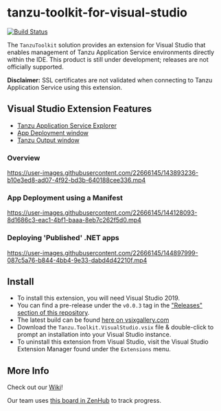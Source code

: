 # tanzu-toolkit-for-visual-studio

[![Build Status](https://dev.azure.com/TanzuDevX/DevX/_apis/build/status/Build%2C%20Test%20%26%20Package%20VSIX?branchName=main)](https://dev.azure.com/TanzuDevX/DevX/_build/latest?definitionId=3&branchName=main)

The `TanzuToolkit` solution provides an extension for Visual Studio that enables management of Tanzu Application Service environments directly within the IDE. This product is still under development; releases are not officially supported.

**Disclaimer:** SSL certificates are not validated when connecting to Tanzu Application Service using this extension.

## Visual Studio Extension Features
- [Tanzu Application Service Explorer](https://github.com/vmware-tanzu/tanzu-toolkit-for-visual-studio/wiki/Tanzu-Application-Service-Explorer)
- [App Deployment window](https://github.com/vmware-tanzu/tanzu-toolkit-for-visual-studio/wiki/App-Deployment-Window)
- [Tanzu Output window](https://github.com/vmware-tanzu/tanzu-toolkit-for-visual-studio/wiki/Tanzu-Output-Window)

### Overview

https://user-images.githubusercontent.com/22666145/143893236-b10e3ed8-ad07-4f92-bd3b-640188cee336.mp4

### App Deployment using a Manifest

https://user-images.githubusercontent.com/22666145/144128093-8d1686c3-eac1-4bf1-baaa-8eb7c262f5d0.mp4

### Deploying 'Published' .NET apps

https://user-images.githubusercontent.com/22666145/144897999-087c5a76-b844-4bb4-9e33-dabd4d42210f.mp4


## Install
- To install this extension, you will need Visual Studio 2019.
- You can find a pre-release under the `v0.0.3` tag in the ["Releases" section of this repository](https://github.com/vmware-tanzu/tanzu-toolkit-for-visual-studio/releases).
- The latest build can be found [here on vsixgallery.com](https://www.vsixgallery.com/extension/TanzuToolkitForVisualStudio.ff7b6f3e-0410-4ff9-a40a-a719ee9da901)
- Download the `Tanzu.Toolkit.VisualStudio.vsix` file & double-click to prompt an installation into your Visual Studio instance.
- To uninstall this extension from Visual Studio, visit the Visual Studio Extension Manager found under the `Extensions` menu.

## More Info
Check out our [Wiki](https://github.com/vmware-tanzu/tanzu-toolkit-for-visual-studio/wiki)!

Our team uses [this board in ZenHub](https://app.zenhub.com/workspaces/net-dev-x---visual-studio-extensions-604161e65a9f390012665e4d/board?repos=327998348) to track progress.
